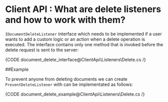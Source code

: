 # Client API : What are delete listeners and how to work with them?

`IDocumentDeleteListener` interface which needs to be implemented if a user wants to add a custom logic or an action when a delete operation is executed. 
The interface contains only one method that is invoked before the delete request is sent to the server:

{CODE document_delete_interface@ClientApi\Listeners\Delete.cs /}

##Example

To prevent anyone from deleting documents we can create `PreventDeleteListener` with can be implementated as follows:

{CODE document_delete_example@ClientApi\Listeners\Delete.cs /}
